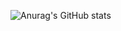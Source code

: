 ![Anurag's GitHub stats](https://github-readme-stats.vercel.app/api?username=0Lucifer0&count_private=true&include_all_commits=true&show_icons=true)
